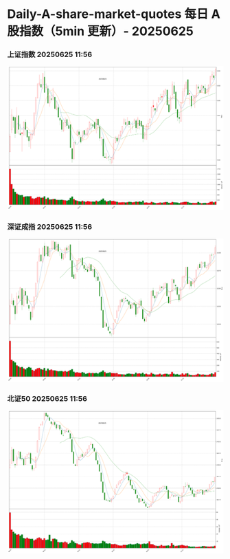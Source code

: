 
# Daily-A-share-market-quotes 每日 A 股指数（5min 更新）- 20250625

### 上证指数 20250625 11:56
![](./fig/2025/6/20250625-sh000001.png)

### 深证成指 20250625 11:56
![](./fig/2025/6/20250625-sz399001.png)

### 北证50 20250625 11:56
![](./fig/2025/6/20250625-bj899050.png)
